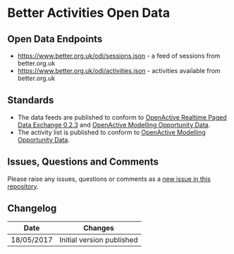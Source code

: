 # Better Activities Open Data

## Open Data Endpoints
- https://www.better.org.uk/odi/sessions.json - a feed of sessions from better.org.uk
- https://www.better.org.uk/odi/activities.json - activities available from better.org.uk

## Standards
- The data feeds are published to conform to [OpenActive Realtime Paged Data Exchange 0.2.3](https://www.openactive.io/realtime-paged-data-exchange/0.2.3/) and [OpenActive Modelling Opportunity Data](https://www.openactive.io/modelling-opportunity-data/).
- The activity list is published to conform to [OpenActive Modelling Opportunity Data](https://www.openactive.io/modelling-opportunity-data/).

## Issues, Questions and Comments
Please raise any issues, questions or comments as a [new issue in this repository](https://github.com/GLL-Better/opendata/issues).

## Changelog

| Date | Changes |
|---|---|
| 18/05/2017 | Initial version published |
